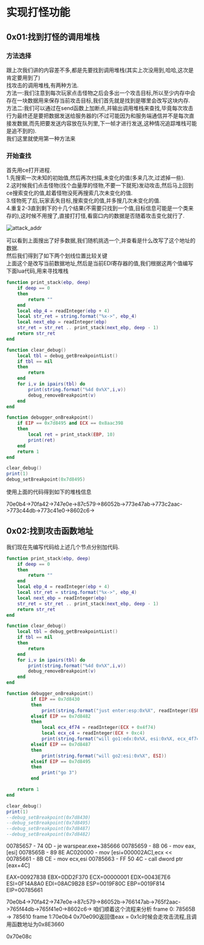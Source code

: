 # 实现打怪功能

## 0x01:找到打怪的调用堆栈

### 方法选择

跟上次我们讲的内容差不多,都是先要找到调用堆栈(其实上次没用到,哈哈,这次是肯定要用到了)  
找攻击的调用堆栈,有两种方法.  
方法一:我们注意到每次玩家点击怪物之后会多出一个攻击目标,所以至少内存中会存在一块数据用来保存当前攻击目标,我们首先就是找到是哪里会改写这块内存.  
方法二:我们可以通过在send函数上加断点,并输出调用堆栈来查找,毕竟每次攻击行为最终还是要把数据发送给服务器的(不过可能因为和服务端通信并不是每次直接发数据,而先把要发送内容放在队列里,下一帧才进行发送,这种情况追踪堆栈可能是追不到的).  
我们这里就使用第一种方法来

### 开始查找

首先用ce打开进程.  
1.先搜索一次未知的初始值,然后再次扫描,未变化的值(多来几次,过滤掉一些).  
2.这时候我们点击怪物(找个血量厚的怪物,不要一下就死)发动攻击,然后马上回到ce搜索变化的值,趁着怪物没死再搜索几次未变化的值.  
3.怪物死了后,玩家丢失目标,搜索变化的值,并多搜几次未变化的值.  
4.重复2-3直到剩下的十几个结果(不需要只找到一个值,目标信息可能是一个类来存的),这时候不用搜了,直接打打怪,看窗口内的数据是否随着攻击变化就行了.

![attack_addr](https://gitee.com/shanlihou/image_bed/raw/master/warspear_02/attack_addr.png)  

可以看到上面搜出了好多数据,我们随机挑选一个,并查看是什么改写了这个地址的数据.  
然后我们得到了如下两个划线位置比较关键  
上面这个是改写当前数据地址,然后是当前EDI寄存器的值,我们根据这两个值编写下面lua代码,用来寻找堆栈

```lua
function print_stack(ebp, deep)
    if deep == 0
    then
        return ""
    end
    local ebp_4 = readInteger(ebp + 4)
    local str_ret = string.format("%x->", ebp_4)
    local next_ebp = readInteger(ebp)
    str_ret = str_ret .. print_stack(next_ebp, deep - 1)
    return str_ret
end

function clear_debug()
    local tbl = debug_getBreakpointList()
    if tbl == nil
    then
        return
    end
    for i,v in ipairs(tbl) do
        print(string.format("%4d 0x%X",i,v))
        debug_removeBreakpoint(v)
    end
end

function debugger_onBreakpoint()
    if EIP == 0x7d8495 and ECX == 0x8aac398
    then
        local ret = print_stack(EBP, 10)
        print(ret)
    end
    return 1
end

clear_debug()
print(1)
debug_setBreakpoint(0x7d8495)
```

使用上面的代码得到如下的堆栈信息  

70e0b4->70fa42->747e0e->87c579->86052b->773e47ab->773c2aac->773c44db->773c41e0->8602c6-> 

## 0x02:找到攻击函数地址

我们现在先编写代码给上述几个节点分别加代码.

```lua
function print_stack(ebp, deep)
    if deep == 0
    then
        return ""
    end
    local ebp_4 = readInteger(ebp + 4)
    local str_ret = string.format("%x->", ebp_4)
    local next_ebp = readInteger(ebp)
    str_ret = str_ret .. print_stack(next_ebp, deep - 1)
    return str_ret
end

function clear_debug()
    local tbl = debug_getBreakpointList()
    if tbl == nil
    then
        return
    end
    for i,v in ipairs(tbl) do
        print(string.format("%4d 0x%X",i,v))
        debug_removeBreakpoint(v)
    end
end

function debugger_onBreakpoint()
         if EIP == 0x7d8430
         then
             print(string.format("just enter:esp:0x%X", readInteger(ESP)))
         elseif EIP == 0x7d8482
         then
             local ecx_4f74 = readInteger(ECX + 0x4f74)
             local ecx_c4 = readInteger(ECX + 0xc4)
             print(string.format("will go1:edx:0x%X, esi:0x%X, ecx_4f74:0x%X", EDX, ESI, ecx_4f74))
         elseif EIP == 0x7d8487
         then
             print(string.format("will go2:esi:0x%X", ESI))
         elseif EIP == 0x7d8495
         then
             print("go 3")
         end

    return 1
end

clear_debug()
print(1)
--debug_setBreakpoint(0x7d8430)
--debug_setBreakpoint(0x7d8495)
--debug_setBreakpoint(0x7d8487)
--debug_setBreakpoint(0x7d8482)
```

00785657 - 74 0D - je warspear.exe+385666
00785659 - 8B 06  - mov eax,[esi]
0078565B - 89 8E AC020000  - mov [esi+000002AC],ecx <<
00785661 - 8B CE  - mov ecx,esi
00785663 - FF 50 4C  - call dword ptr [eax+4C]

EAX=00927838
EBX=0DD2F370
ECX=00000001
EDX=0043E7E6
ESI=0F14A8A0
EDI=08AC9B28
ESP=0019F80C
EBP=0019F814
EIP=00785661

70e0b4->70fa42->747e0e->87c579->86052b->766147ab->765f2aac->765f44db->765f41e0->8602c6-> 
咱们顺着这个流程来分析
frame 0: 78565B -> 785610
frame 1:70e0b4
0x70e090返回值eax = 0x1c时候会走攻击流程,且调用函数地址为0x8E3660

0x70e08c